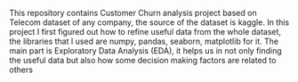 This repository contains Customer Churn analysis project based on Telecom dataset of any company, the source of the dataset is kaggle. In this project I first figured out how to refine useful data from the whole dataset, the libraries that I used are numpy, pandas, seaborn, matplotlib for it. The main part is Exploratory Data Analysis (EDA), it helps us in not only finding the useful data but also how some decision making factors are related to others 
